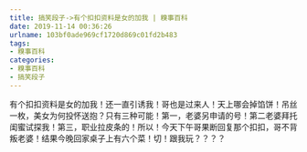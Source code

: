 ```yaml
---
title: 搞笑段子->有个扣扣资料是女的加我 | 糗事百科
date: 2019-11-14 00:36:26
urlname: 103bf0ade969cf1720d869c01fd2b483
tags: 
- 糗事百科
categories:
- 糗事百科
- 搞笑段子
---
```

有个扣扣资料是女的加我！还一直引诱我！哥也是过来人！天上哪会掉馅饼！吊丝一枚，美女为何投怀送抱？只有三种可能！第一，老婆另申请的号！第二老婆拜托闺蜜试探我！第三，职业拉皮条的！所以！今天下午哥果断回复那个扣扣，哥不背叛老婆！结果今晚回家桌子上有六个菜！切！跟我玩？？？？


